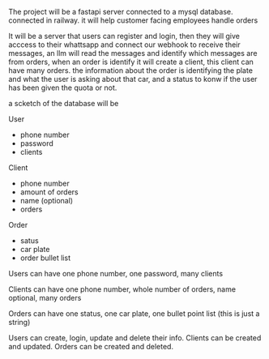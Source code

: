 
The project will be a fastapi server connected to a mysql database. connected in railway. it will help customer facing employees handle orders 

It will be a server that users can register and login, then they will give acccess to their whattsapp and connect our webhook to receive their messages, an llm will read the messages and identify which messages are from orders, when an order is identify it will create a client, this client can have many orders. the information about the order is identifying the plate and what the user is asking about that car, and a status to konw if the user has been given the quota or not.

a scketch of the database will be

User
- phone number
- password
- clients

Client
- phone number
- amount of orders
- name (optional)
- orders

Order
- satus
- car plate
- order bullet list


Users can have one phone number, one password, many clients

Clients  can have one phone number, whole number of orders, name optional, many orders

Orders can have one status, one car plate, one bullet point list (this is just a string)

Users can create, login, update and delete their info. Clients can be created and updated. Orders can be created and deleted.
